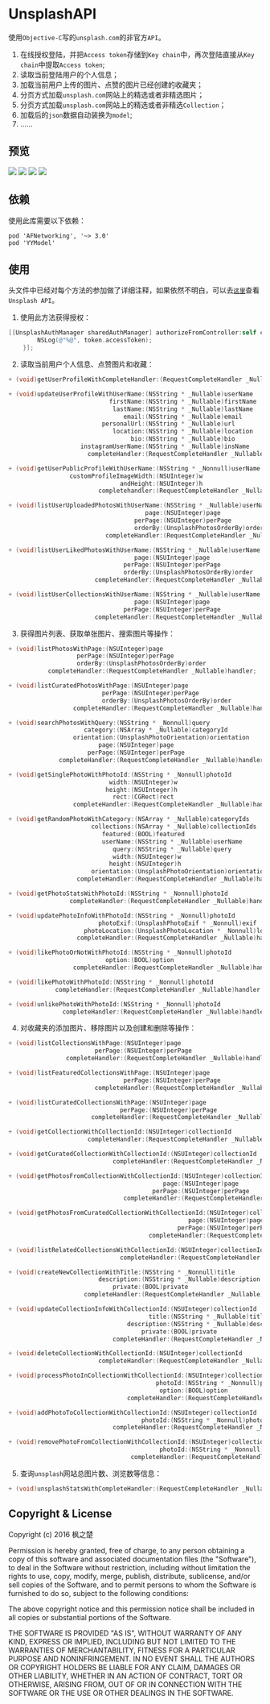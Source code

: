 # UnsplashAPI
使用`Objective-C`写的`unsplash.com`的非官方`API`。

1. 在线授权登陆，并把`Access token`存储到`Key chain`中，再次登陆直接从`Key chain`中提取`Access token`;
2. 读取当前登陆用户的个人信息；
3. 加载当前用户上传的图片、点赞的图片已经创建的收藏夹；
4. 分页方式加载`unsplash.com`网站上的精选或者非精选图片；
5. 分页方式加载`unsplash.com`网站上的精选或者非精选`Collection`；
6. 加载后的`json`数据自动装换为`model`;
7. ......

## 预览
![](UnsplashAPIDemo/Preview/Preview1.jpeg)
![](UnsplashAPIDemo/Preview/Preview2.jpeg)
![](UnsplashAPIDemo/Preview/Preview3.jpeg)
![](UnsplashAPIDemo/Preview/Preview4.jpeg)

## 依赖
使用此库需要以下依赖：
```
pod 'AFNetworking', '~> 3.0'
pod 'YYModel'
```

## 使用
头文件中已经对每个方法的参加做了详细注释，如果依然不明白，可以去[`这里`](https://unsplash.com/documentation)查看`Unsplash API`。
1. 使用此方法获得授权：

```objective-c
[[UnsplashAuthManager sharedAuthManager] authorizeFromController:self completeHandler:^(UnsplashAccessToken *token, NSError *error) {
        NSLog(@"%@", token.accessToken);
    }];
```

2. 读取当前用户个人信息、点赞图片和收藏：

```objective-c
+ (void)getUserProfileWithCompleteHandler:(RequestCompleteHandler _Nullable)handler;

+ (void)updateUserProfileWithUserName:(NSString * _Nullable)userName
                            firstName:(NSString * _Nullable)firstName
                             lastName:(NSString * _Nullable)lastName
                                email:(NSString * _Nullable)email
                          personalUrl:(NSString * _Nullable)url
                             location:(NSString * _Nullable)location
                                  bio:(NSString * _Nullable)bio
                    instagramUserName:(NSString * _Nullable)insName
                      completeHandler:(RequestCompleteHandler _Nullable)handler;

+ (void)getUserPublicProfileWithUserName:(NSString * _Nonnull)userName
                 customProfileImageWidth:(NSUInteger)w
                               andHeight:(NSUInteger)h
                         completehandler:(RequestCompleteHandler _Nullable)handler;

+ (void)listUserUploadedPhotosWithUserName:(NSString * _Nullable)userName
                                      page:(NSUInteger)page
                                   perPage:(NSUInteger)perPage
                                   orderBy:(UnsplashPhotosOrderBy)order
                           completeHandler:(RequestCompleteHandler _Nullable)handler;

+ (void)listUserLikedPhotosWithUserName:(NSString * _Nullable)userName
                                   page:(NSUInteger)page
                                perPage:(NSUInteger)perPage
                                orderBy:(UnsplashPhotosOrderBy)order
                        completeHandler:(RequestCompleteHandler _Nullable)handler;

+ (void)listUserCollectionsWithUserName:(NSString * _Nullable)userName
                                   page:(NSUInteger)page
                                perPage:(NSUInteger)perPage
                        completeHandler:(RequestCompleteHandler _Nullable)handler;

```

3. 获得图片列表、获取单张图片、搜索图片等操作：

```objective-c
+ (void)listPhotosWithPage:(NSUInteger)page
                   perPage:(NSUInteger)perPage
                   orderBy:(UnsplashPhotosOrderBy)order
           completeHandler:(RequestCompleteHandler _Nullable)handler;

+ (void)listCuratedPhotosWithPage:(NSUInteger)page
                          perPage:(NSUInteger)perPage
                          orderBy:(UnsplashPhotosOrderBy)order
                  completeHandler:(RequestCompleteHandler _Nullable)handler;

+ (void)searchPhotosWithQuery:(NSString * _Nonnull)query
                     category:(NSArray * _Nullable)categoryId
                  orientation:(UnsplashPhotoOrientation)orientation
                         page:(NSUInteger)page
                      perPage:(NSUInteger)perPage
              completeHandler:(RequestCompleteHandler _Nullable)handler;

+ (void)getSinglePhotoWithPhotoId:(NSString * _Nonnull)photoId
                            width:(NSUInteger)w
                           height:(NSUInteger)h
                             rect:(CGRect)rect
                  completeHandler:(RequestCompleteHandler _Nullable)handler;

+ (void)getRandomPhotoWithCategory:(NSArray * _Nullable)categoryIds
                       collections:(NSArray * _Nullable)collectionIds
                          featured:(BOOL)featured
                          userName:(NSString * _Nullable)userName
                             query:(NSString * _Nullable)query
                             width:(NSUInteger)w
                            height:(NSUInteger)h
                       orientation:(UnsplashPhotoOrientation)orientation
                   completeHandler:(RequestCompleteHandler _Nullable)handler;

+ (void)getPhotoStatsWithPhotoId:(NSString * _Nonnull)photoId
                 completeHandler:(RequestCompleteHandler _Nullable)handler;

+ (void)updatePhotoInfoWithPhotoId:(NSString * _Nonnull)photoId
                         photoExif:(UnsplashPhotoExif * _Nonnull)exif
                     photoLocation:(UnsplashPhotoLocation * _Nonnull)location
                   completeHandler:(RequestCompleteHandler _Nullable)handler;

+ (void)likePhotoOrNotWithPhotoId:(NSString * _Nonnull)photoId
                           option:(BOOL)option
                  completeHandler:(RequestCompleteHandler _Nullable)handler;

+ (void)likePhotoWithPhotoId:(NSString * _Nonnull)photoId
             completeHandler:(RequestCompleteHandler _Nullable)handler;

+ (void)unlikePhotoWithPhotoId:(NSString * _Nonnull)photoId
               completeHandler:(RequestCompleteHandler _Nullable)handler;

```

4. 对收藏夹的添加图片、移除图片以及创建和删除等操作：

```objective-c
+ (void)listCollectionsWithPage:(NSUInteger)page
                        perPage:(NSUInteger)perPage
                completeHandler:(RequestCompleteHandler _Nullable)handler;

+ (void)listFeaturedCollectionsWithPage:(NSUInteger)page
                                perPage:(NSUInteger)perPage
                        completeHandler:(RequestCompleteHandler _Nullable)handle;

+ (void)listCuratedCollectionsWithPage:(NSUInteger)page
                               perPage:(NSUInteger)perPage
                       completeHandler:(RequestCompleteHandler _Nullable)handler;

+ (void)getCollectionWithCollectionId:(NSUInteger)collectionId
                      completeHandler:(RequestCompleteHandler _Nullable)handle;

+ (void)getCuratedCollectionWithCollectionId:(NSUInteger)collectionId
                             completeHandler:(RequestCompleteHandler _Nullable)handler;

+ (void)getPhotosFromCollectionWithCollectionId:(NSUInteger)collectionId
                                           page:(NSUInteger)page
                                        perPage:(NSUInteger)perPage
                                completeHandler:(RequestCompleteHandler _Nullable)handler;

+ (void)getPhotosFromCuratedCollectionWithCollectionId:(NSUInteger)collectionId
                                                  page:(NSUInteger)page
                                               perPage:(NSUInteger)perPage
                                       completeHandler:(RequestCompleteHandler _Nullable)handler;

+ (void)listRelatedCollectionsWithCollectionId:(NSUInteger)collectionId
                               completeHandler:(RequestCompleteHandler _Nullable)handler;

+ (void)createNewCollectionWithTitle:(NSString * _Nonnull)title
                         description:(NSString * _Nullable)description
                             private:(BOOL)private
                     completeHandler:(RequestCompleteHandler _Nullable)handler;

+ (void)updateCollectionInfoWithCollectionId:(NSUInteger)collectionId
                                       title:(NSString * _Nullable)title
                                 description:(NSString * _Nullable)description
                                     private:(BOOL)private
                             completeHandler:(RequestCompleteHandler _Nullable)handler;

+ (void)deleteCollectionWithCollectionId:(NSUInteger)collectionId
                         completeHandler:(RequestCompleteHandler _Nullable)handler;

+ (void)processPhotoInCollectionWithCollectionId:(NSUInteger)collectionId
                                         photoId:(NSString * _Nonnull)photoId
                                          option:(BOOL)option
                                 completeHandler:(RequestCompleteHandler _Nullable)handler;

+ (void)addPhotoToCollectionWithCollectionId:(NSUInteger)collectionId
                                     photoId:(NSString * _Nonnull)photoId
                             completeHandler:(RequestCompleteHandler _Nullable)handler;

+ (void)removePhotoFromCollectionWithCollectionId:(NSUInteger)collectionId
                                          photoId:(NSString * _Nonnull)photoId
                                  completeHandler:(RequestCompleteHandler _Nullable)handle;


```

5. 查询`unsplash`网站总图片数、浏览数等信息：

```objective-c
+ (void)unsplashStatsWithCompleteHandler:(RequestCompleteHandler _Nullable)handler;
```

## Copyright & License
Copyright (c) 2016 枫之楚

Permission is hereby granted, free of charge, to any person obtaining a copy
of this software and associated documentation files (the "Software"), to deal
in the Software without restriction, including without limitation the rights
to use, copy, modify, merge, publish, distribute, sublicense, and/or sell
copies of the Software, and to permit persons to whom the Software is
furnished to do so, subject to the following conditions:

The above copyright notice and this permission notice shall be included in all
copies or substantial portions of the Software.

THE SOFTWARE IS PROVIDED "AS IS", WITHOUT WARRANTY OF ANY KIND, EXPRESS OR
IMPLIED, INCLUDING BUT NOT LIMITED TO THE WARRANTIES OF MERCHANTABILITY,
FITNESS FOR A PARTICULAR PURPOSE AND NONINFRINGEMENT. IN NO EVENT SHALL THE
AUTHORS OR COPYRIGHT HOLDERS BE LIABLE FOR ANY CLAIM, DAMAGES OR OTHER
LIABILITY, WHETHER IN AN ACTION OF CONTRACT, TORT OR OTHERWISE, ARISING FROM,
OUT OF OR IN CONNECTION WITH THE SOFTWARE OR THE USE OR OTHER DEALINGS IN THE
SOFTWARE.
